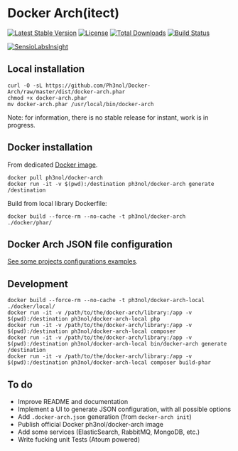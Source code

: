 # Docker Arch(itect)

[![Latest Stable Version](https://img.shields.io/packagist/v/ph3nol/docker-arch.svg)](https://packagist.org/packages/ph3nol/docker-arch)
[![License](https://img.shields.io/packagist/l/ph3nol/docker-arch.svg)](https://packagist.org/packages/ph3nol/docker-arch)
[![Total Downloads](https://img.shields.io/packagist/dt/ph3nol/docker-arch.svg)](https://packagist.org/packages/ph3nol/docker-arch)
[![Build Status](https://secure.travis-ci.org/Ph3nol/Docker-Arch.png)](http://travis-ci.org/Ph3nol/Docker-Arch)

[![SensioLabsInsight](https://insight.sensiolabs.com/projects/4f6f80c4-281a-4903-bf4c-1eb264995dbd/big.png)](https://insight.sensiolabs.com/projects/4f6f80c4-281a-4903-bf4c-1eb264995dbd)

## Local installation

```
curl -O -sL https://github.com/Ph3nol/Docker-Arch/raw/master/dist/docker-arch.phar
chmod +x docker-arch.phar
mv docker-arch.phar /usr/local/bin/docker-arch
```

Note: for information, there is no stable release for instant, work is in progress.

## Docker installation

From dedicated [Docker image](https://hub.docker.com/r/ph3nol/docker-arch/).

```
docker pull ph3nol/docker-arch
docker run -it -v $(pwd):/destination ph3nol/docker-arch generate /destination
```

Build from local library Dockerfile:

```
docker build --force-rm --no-cache -t ph3nol/docker-arch ./docker/phar/
```

## Docker Arch JSON file configuration

[See some projects configurations examples](examples/).

## Development

```
docker build --force-rm --no-cache -t ph3nol/docker-arch-local ./docker/local/
docker run -it -v /path/to/the/docker-arch/library:/app -v $(pwd):/destination ph3nol/docker-arch-local php
docker run -it -v /path/to/the/docker-arch/library:/app -v $(pwd):/destination ph3nol/docker-arch-local composer
docker run -it -v /path/to/the/docker-arch/library:/app -v $(pwd):/destination ph3nol/docker-arch-local bin/docker-arch generate /destination
docker run -it -v /path/to/the/docker-arch/library:/app -v $(pwd):/destination ph3nol/docker-arch-local composer build-phar
```

## To do

* Improve README and documentation
* Implement a UI to generate JSON configuration, with all possible options
* Add `.docker-arch.json` generation (from `docker-arch init`)
* Publish official Docker ph3nol/docker-arch image
* Add some services (ElasticSearch, RabbitMQ, MongoDB, etc.)
* Write fucking unit Tests (Atoum powered)
